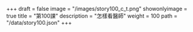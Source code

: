 +++
draft = false 
image = "/images/story100_c_t.png" 
showonlyimage = true 
title = "第100課" 
description = "怎樣看醫師" 
weight = 100 
path = "/data/story100.json" 
+++
